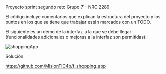 Proyecto sprint segundo reto Grupo 7 - NRC 2289

El código incluye comentarios que explican la estructura del proyecto y los puntos en los que se tiene que trabajar están marcados con un TODO.

El siguiente es un demo de la interfaz a la que se debe llegar (funcionalidades adicionales o mejoras a la interfaz son permitidas):

![shoppingApp](https://user-images.githubusercontent.com/4458129/173839525-218900ed-9bcd-4f6f-9158-0b02dd9d7707.gif)

Solución:

https://github.com/MisionTIC4b/f_shopping_app
